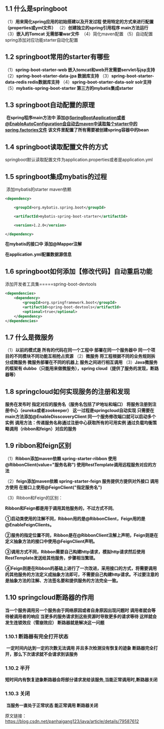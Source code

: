## 1.1 什么是springboot

（1）**用来简化spring应用的初始搭建以及开发过程 使用特定的方式来进行配置（properties或yml文件）** 
​
（2）**创建独立的spring引用程序 main方法运行**
​
（3）**嵌入的Tomcat 无需部署war文件**
​
 （4）简化maven配置
​
（5）自动配置spring添加对应功能starter自动化配置

## 1.2 springboot常用的starter有哪些

（1）**spring-boot-starter-web 嵌入tomcat和web开发需要servlet与jsp支持**
​
（2）**spring-boot-starter-data-jpa 数据库支持**
​
（3）**spring-boot-starter-data-redis redis数据库支持**
​
（4）**spring-boot-starter-data-solr solr支持**
​
（5）**mybatis-spring-boot-starter 第三方的mybatis集成starter**

## 1.3 springboot自动配置的原理

​	**在spring程序main方法中 添加@SpringBootApplication或者@EnableAutoConfiguration会自动去maven中读取每个starter中的spring.factories文件  该文件里配置了所有需要被创建spring容器中的bean**

## 1.4 springboot读取配置文件的方式

​	springboot默认读取配置文件为application.properties或者是application.yml

## 1.5 springboot集成mybatis的过程

​	添加mybatis的starter maven依赖

```xml
<dependency>

	<groupId>org.mybatis.spring.boot</groupId>

	<artifactId>mybatis-spring-boot-starter</artifactId>

	<version>1.2.0</version>

</dependency>       
```

**在mybatis的接口中 添加@Mapper注解**

**在application.yml配置数据源信息**

## 1.6 springboot如何添加【修改代码】自动重启功能

   添加开发者工具集=====spring-boot-devtools

```xml
<dependencies>
    <dependency> 
        <groupId>org.springframework.boot</groupId> 
        <artifactId>spring-boot-devtools</artifactId> 
        <optional>true</optional> 
    </dependency> 
</dependencies> 
```

## 1.7 什么是微服务

（1）**以前的模式是 所有的代码在同一个工程中 部署在同一个服务器中 同一个项目的不同模块不同功能互相抢占资源**
​
（2）**微服务 将工程根据不同的业务规则拆分成微服务 微服务部署在不同的机器上 服务之间进行相互调用**
​
（3）**Java微服务的框架有 dubbo（只能用来做微服务），spring cloud（提供了服务的发现，断路器等）**

## 1.8 springcloud如何实现服务的注册和发现

   **服务在发布时 指定对应的服务名（服务名包括了IP地址和端口） 将服务注册到注册中心（eureka或者zookeeper）**
​
   **这一过程是springcloud自动实现 只需要在main方法添加@EnableDisscoveryClient  同一个服务修改端口就可以启动多个实例**
​
   **调用方法：传递服务名称通过注册中心获取所有的可用实例 通过负载均衡策略调用（ribbon和feign）对应的服务**

## 1.9 ribbon和feign区别

（1）**Ribbon添加maven依赖 spring-starter-ribbon 使用@RibbonClient(value="服务名称") 使用RestTemplate调用远程服务对应的方法**

（2）**feign添加maven依赖 spring-starter-feign 服务提供方提供对外接口 调用方使用 在接口上使用@FeignClient("指定服务名")**

（3）Ribbon和Feign的区别：

  **Ribbon和Feign都是用于调用其他服务的，不过方式不同**。

**①启动类使用的注解不同，Ribbon用的是@RibbonClient，Feign用的是@EnableFeignClients。**

**②服务的指定位置不同，Ribbon是在@RibbonClient注解上声明，Feign则是在定义抽象方法的接口中使用@FeignClient声明。**

**③调用方式不同，Ribbon需要自己构建http请求，模拟http请求然后使用RestTemplate发送给其他服务，步骤相当繁琐。**

**④Feign则是在Ribbon的基础上进行了一次改进，采用接口的方式，将需要调用的其他服务的方法定义成抽象方法即可，不需要自己构建http请求。不过要注意的是抽象方法的注解、方法签名要和提供服务的方法完全一致。**

## 1.10 springcloud断路器的作用

  **当一个服务调用另一个服务由于网络原因或者自身原因出现问题时 调用者就会等待被调用者的响应 当更多的服务请求到这些资源时导致更多的请求等待 这样就会发生连锁效应（雪崩效应） 断路器就是解决这一问题**

### 1.10.1 断路器有完全打开状态

​	**一定时间内达到一定的次数无法调用 并且多次检测没有恢复的迹象 断路器完全打开，那么下次请求就不会请求到该服务**

### 1.10.2 半开

​	**短时间内有恢复迹象断路器会将部分请求发给该服务,当能正常调用时,断路器关闭**

### 1.10.3 关闭

​	**当服务一直处于正常状态 能正常调用 断路器关闭**



 原文链接：https://blog.csdn.net/panhaigang123/java/article/details/79587612